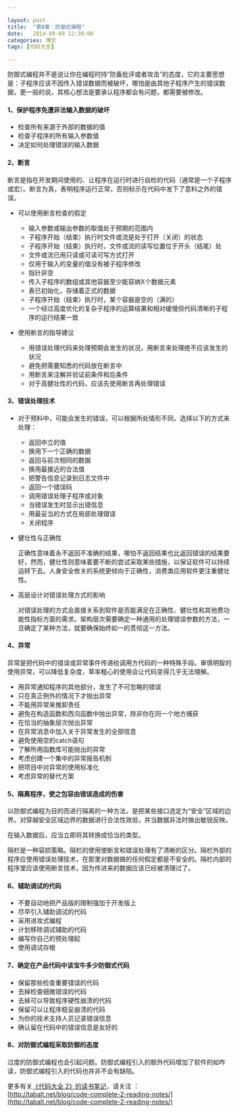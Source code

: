 ```yaml
---

layout: post
title:  "第8章：防御式编程"
date:   2014-09-09 12:30:00
categories: 博文
tags: [代码大全]

---
```


防御式编程并不是说让你在编程时持“防备批评或者攻击”的态度，它的主要思想是：子程序应该不因传入错误数据而被破坏，哪怕是由其他子程序产生的错误数据，更一般的说，其核心想法是要承认程序都会有问题，都需要被修改。

#### 1、保护程序免遭非法输入数据的破坏

* 检查所有来源于外部的数据的值
* 检查子程序的所有输入参数值
* 决定如何处理错误的输入数据


#### 2、断言

断言是指在开发期间使用的、让程序在运行时进行自检的代码（通常是一个子程序或宏）。断言为真，表明程序运行正常，否则标示在代码中发下了意料之外的错误。

* 可以使用断言检查的假定

	* 输入参数或输出参数的取值处于预期的范围内
	* 子程序开始（结束）执行时文件或流是处于打开（关闭）的状态
	* 子程序开始（结束）执行时，文件或流的读写位置位于开头（结尾）处
	* 文件或流已用只读或可读可写方式打开
	* 仅用于输入的变量的值没有被子程序修改
	* 指针非空
	* 传入子程序的数组或其他容器至少能容纳X个数据元素
	* 表已初始化，存储着正式的数据
	* 子程序开始（结束）执行时，某个容器是空的（满的）
	* 一个经过高度优化的复杂子程序的运算结果和相对缓慢但代码清晰的子程序的运行结果一致


* 使用断言的指导建议

	* 用错误处理代码来处理预期会发生的状况，用断言来处理绝不应该发生的状况
	* 避免把需要知悉的代码放在断言中
	* 用断言来注解并验证前条件和后条件
	* 对于高健壮性的代码，应该先使用断言再处理错误
	

#### 3、错误处理技术
	

* 对于预料中，可能会发生的错误，可以根据所处情形不同，选择以下的方式来处理：

	* 返回中立的值
	* 换用下一个正确的数据
	* 返回与前次相同的数据
	* 换用最接近的合法值
	* 把警告信息记录到日志文件中
	* 返回一个错误码
	* 调用错误处理子程序或对象
	* 当错误发生时显示出错信息
	* 用最妥当的方式在局部处理错误
	* 关闭程序

* 健壮性与正确性

	正确性意味着永不返回不准确的结果，哪怕不返回结果也比返回错误的结果要好，然而，健壮性则意味着要不断的尝试采取某些措施，以保证软件可以持续运转下去。人身安全攸关的系统更倾向于正确性，消费类应用软件更注重健壮性。
	
	
* 高层设计对错误处理方式的影响

	对错误处理的方式会直接关系到软件是否能满足在正确性、健壮性和其他费功能性指标方面的需求。架构层次需要确定一种通用的处理错误参数的方法，一旦确定了某种方法，就要确保始终如一的贯彻这一方法。
	


#### 4、异常

异常是把代码中的错误或异常事件传递给调用方代码的一种特殊手段。审慎明智的使用异常，可以降低复杂度，草率粗心的使用会让代码变得几乎无法理解。

* 用异常通知程序的其他部分，发生了不可忽略的错误
* 只在真正例外的情况下才抛出异常
* 不能用异常来推卸责任
* 避免在构造函数和西沟函数中抛出异常，除非你在同一个地方捕获
* 在恰当的抽象层次抛出异常
* 在异常消息中加入关于异常发生的全部信息
* 避免使用空的catch语句
* 了解所用函数库可能抛出的异常
* 考虑创建一个集中的异常报告机制
* 把项目中对异常的使用标准化
* 考虑异常的替代方案


#### 5、隔离程序，使之包容由错误造成的伤害


以防御式编程为目的而进行隔离的一种方法，是把某些接口选定为“安全”区域的边界。对穿越安全区域边界的数据进行合法性效验，并当数据非法时做出敏锐反映。

在输入数据后，应当立即将其转换成恰当的类型。

隔栏是一种容损策略。隔栏的使用使断言和错误处理有了清晰的区分。隔栏外部的程序应使用错误处理技术，在那里对数据做的任何假定都是不安全的。隔栏内部的程序里应该使用断言技术，因为传进来的数据应该已经被清理过了。


#### 6、辅助调试的代码

* 不要自动地把产品版的限制强加于开发版上
* 尽早引入辅助调试的代码
* 采用进攻式编程
* 计划移除调试辅助的代码
* 编写你自己的预处理起
* 使用调试存根


#### 7、确定在产品代码中该宝牛多少防御式代码

* 保留那些检查重要错误的代码
* 去掉检查细微错误的代码
* 去掉可以导致程序硬性崩溃的代码
* 保留可以让程序稳妥崩溃的代码
* 为你的技术支持人员记录错误信息
* 确认留在代码中的错误信息是友好的


#### 8、对防御式编程采取防御的态度

过度的防御式编程也会引起问题。防御式编程引入的额外代码增加了软件的如咋读，防御式编程引入的代码也并非不会有缺陷。




更多有关[《代码大全 2》的读书笔记](http://tabalt.net/blog/code-complete-2-reading-notes/)，请关注 ：  
[http://tabalt.net/blog/code-complete-2-reading-notes/](http://tabalt.net/blog/code-complete-2-reading-notes/)




